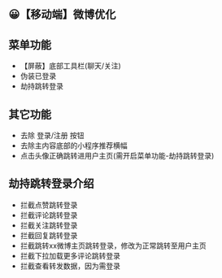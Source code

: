 ## 😀【移动端】微博优化

## 菜单功能

- 【屏蔽】底部工具栏(聊天/关注)
- 伪装已登录
- 劫持跳转登录

## 其它功能

- 去除 登录/注册 按钮
- 去除主内容底部的小程序推荐横幅
- 点击头像正确跳转进用户主页(需开启菜单功能-劫持跳转登录)

## 劫持跳转登录介绍

- 拦截点赞跳转登录
- 拦截评论跳转登录
- 拦截关注跳转登录
- 拦截回复跳转登录
- 拦截跳转xx微博主页跳转登录，修改为正常跳转至用户主页
- 拦截下拉加载更多评论跳转登录
- 拦截查看转发数据，因为需登录
